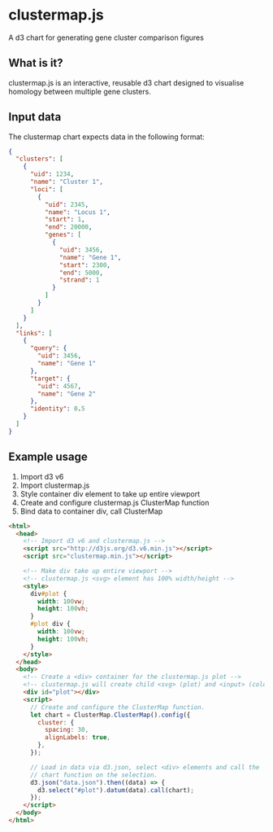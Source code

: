 # clustermap.js

A d3 chart for generating gene cluster comparison figures

## What is it?

clustermap.js is an interactive, reusable d3 chart designed to visualise homology between
multiple gene clusters.

## Input data

The clustermap chart expects data in the following format:

```json
{
  "clusters": [
    {
      "uid": 1234,
      "name": "Cluster 1",
      "loci": [
        {
          "uid": 2345,
          "name": "Locus 1",
          "start": 1,
          "end": 20000,
          "genes": [
            {
              "uid": 3456,
              "name": "Gene 1",
              "start": 2300,
              "end": 5000,
              "strand": 1
            }
          ]
        }
      ]
    }
  ],
  "links": [
    {
      "query": {
        "uid": 3456,
        "name": "Gene 1"
      },
      "target": {
        "uid": 4567,
        "name": "Gene 2"
      },
      "identity": 0.5
    }
  ]
}
```

## Example usage

1. Import d3 v6
2. Import clustermap.js
3. Style container div element to take up entire viewport
4. Create and configure clustermap.js ClusterMap function
5. Bind data to container div, call ClusterMap

```html
<html>
  <head>
    <!-- Import d3 v6 and clustermap.js -->
    <script src="http://d3js.org/d3.v6.min.js"></script>
    <script src="clustermap.min.js"></script>

    <!-- Make div take up entire viewport -->
    <!-- clustermap.js <svg> element has 100% width/height -->
    <style>
      div#plot {
        width: 100vw;
        height: 100vh;
      }
      #plot div {
        width: 100vw;
        height: 100vh;
      }
    </style>
  </head>
  <body>
    <!-- Create a <div> container for the clustermap.js plot -->
    <!-- clustermap.js will create child <svg> (plot) and <input> (colour picker) elements -->
    <div id="plot"></div>
    <script>
      // Create and configure the ClusterMap function.
      let chart = ClusterMap.ClusterMap().config({
        cluster: {
          spacing: 30,
          alignLabels: true,
        },
      });

      // Load in data via d3.json, select <div> elements and call the
      // chart function on the selection.
      d3.json("data.json").then((data) => {
        d3.select("#plot").datum(data).call(chart);
      });
    </script>
  </body>
</html>
```
